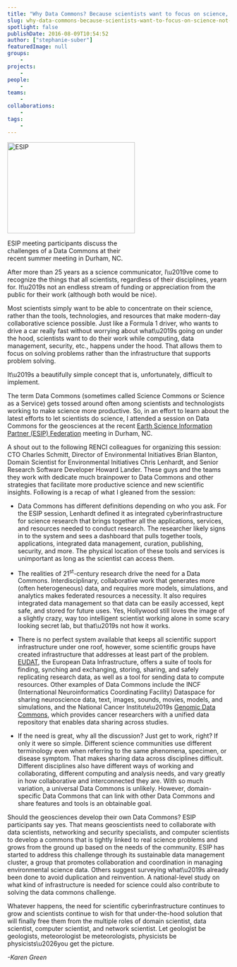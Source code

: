 ```yaml
---
title: "Why Data Commons? Because scientists want to focus on science, not infrastructure"
slug: why-data-commons-because-scientists-want-to-focus-on-science-not-infrastructure
spotlight: false
publishDate: 2016-08-09T10:54:52
author: ["stephanie-suber"]
featuredImage: null
groups:
    - 
projects:
    - 
people:
    - 
teams: 
    - 
collaborations:
    - 
tags:
    - 
---
```

<div id="attachment_15538" class="wp-caption alignright" style="width: 289px"><a href="https://renci.org/wp-content/uploads/2016/08/ESIP.jpg"  rel="lightbox[roadtrip]"><img class="wp-image-15538 " src="https://renci.org/wp-content/uploads/2016/08/ESIP-300x214.jpg" alt="ESIP" width="289" height="206" srcset="https://renci.org/wp-content/uploads/2016/08/ESIP-300x214.jpg 300w, https://renci.org/wp-content/uploads/2016/08/ESIP-768x548.jpg 768w, https://renci.org/wp-content/uploads/2016/08/ESIP-640x457.jpg 640w, https://renci.org/wp-content/uploads/2016/08/ESIP.jpg 1014w" sizes="(max-width: 289px) 100vw, 289px" /></a></p>
<p class="wp-caption-text">ESIP meeting participants discuss the challenges of a Data Commons at their recent summer meeting in Durham, NC.</p>
</div>
<p>After more than 25 years as a science communicator, I\u2019ve come to recognize the things that all scientists, regardless of their disciplines, yearn for. It\u2019s not an endless stream of funding or appreciation from the public for their work (although both would be nice).<!--more--></p>
<p>Most scientists simply want to be able to concentrate on their science, rather than the tools, technologies, and resources that make modern-day collaborative science possible. Just like a Formula 1 driver, who wants to drive a car really fast without worrying about what\u2019s going on under the hood, scientists want to do their work while computing, data management, security, etc., happens under the hood. That allows them to focus on solving problems rather than the infrastructure that supports problem solving.</p>
<p>It\u2019s a beautifully simple concept that is, unfortunately, difficult to implement.</p>
<p>The term Data Commons (sometimes called Science Commons or Science as a Service) gets tossed around often among scientists and technologists working to make science more productive. So, in an effort to learn about the latest efforts to let scientists do science, I attended a session on Data Commons for the geosciences at the recent <a href="http://esipfed.org/">Earth Science Information Partner (ESIP) Federation</a> meeting in Durham, NC.</p>
<p>A shout out to the following RENCI colleagues for organizing this session: CTO Charles Schmitt, Director of Environmental Initiatives Brian Blanton, Domain Scientist for Environmental Initiatives Chris Lenhardt, and Senior Research Software Developer Howard Lander. These guys and the teams they work with dedicate much brainpower to Data Commons and other strategies that facilitate more productive science and new scientific insights. Following is a recap of what I gleaned from the session:</p>
<ul>
<li>Data Commons has different definitions depending on who you ask. For the ESIP session, Lenhardt defined it as integrated cyberinfrastructure for science research that brings together all the applications, services, and resources needed to conduct research. The researcher likely signs in to the system and sees a dashboard that pulls together tools, applications, integrated data management, curation, publishing, security, and more. The physical location of these tools and services is unimportant as long as the scientist can access them.</li>
</ul>
<ul>
<li>The realities of 21<sup>st</sup>-century research drive the need for a Data Commons. Interdisciplinary, collaborative work that generates more (often heterogeneous) data, and requires more models, simulations, and analytics makes federated resources a necessity. It also requires integrated data management so that data can be easily accessed, kept safe, and stored for future uses. Yes, Hollywood still loves the image of a slightly crazy, way too intelligent scientist working alone in some scary looking secret lab, but that\u2019s not how it works.</li>
</ul>
<ul>
<li>There is no perfect system available that keeps all scientific support infrastructure under one roof, however, some scientific groups have created infrastructure that addresses at least part of the problem. <a href="https://www.eudat.eu/">EUDAT</a>, the European Data Infrastructure, offers a suite of tools for finding, synching and exchanging, storing, sharing, and safely replicating research data, as well as a tool for sending data to compute resources. Other examples of Data Commons include the INCF (International Neuroinformatics Coordinating Facility) Dataspace for sharing neuroscience data, text, images, sounds, movies, models, and simulations, and the National Cancer Institute\u2019s <a href="https://gdc.nci.nih.gov/">Genomic Data Commons</a>, which provides cancer researchers with a unified data repository that enables data sharing across studies.</li>
</ul>
<ul>
<li>If the need is great, why all the discussion? Just get to work, right? If only it were so simple. Different science communities use different terminology even when referring to the same phenomena, specimen, or disease symptom. That makes sharing data across disciplines difficult. Different disciplines also have different ways of working and collaborating, different computing and analysis needs, and vary greatly in how collaborative and interconnected they are. With so much variation, a universal Data Commons is unlikely. However, domain-specific Data Commons that can link with other Data Commons and share features and tools is an obtainable goal.</li>
</ul>
<p>Should the geosciences develop their own Data Commons? ESIP participants say yes. That means geoscientists need to collaborate with data scientists, networking and security specialists, and computer scientists to develop a commons that is tightly linked to real science problems and grows from the ground up based on the needs of the community. ESIP has started to address this challenge through its sustainable data management cluster, a group that promotes collaboration and coordination in managing environmental science data. Others suggest surveying what\u2019s already been done to avoid duplication and reinvention. A national-level study on what kind of infrastructure is needed for science could also contribute to solving the data commons challenge.</p>
<p>Whatever happens, the need for scientific cyberinfrastructure continues to grow and scientists continue to wish for that under-the-hood solution that will finally free them from the multiple roles of domain scientist, data scientist, computer scientist, and network scientist. Let geologist be geologists, meteorologist be meteorologists, physicists be physicists\u2026you get the picture.</p>
<p><em>-Karen Green</em></p>
<!-- AddThis Advanced Settings generic via filter on the_content --><!-- AddThis Share Buttons generic via filter on the_content -->
